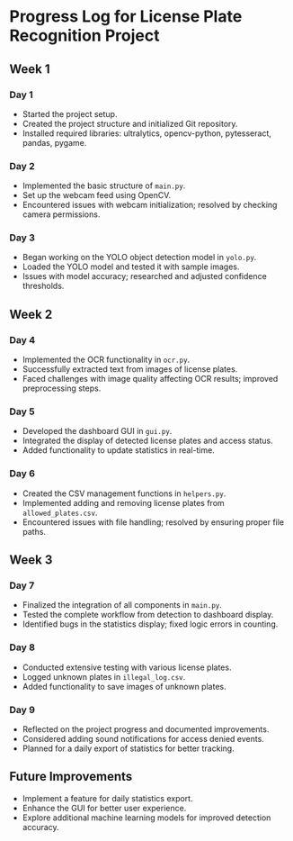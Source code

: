 # Progress Log for License Plate Recognition Project

## Week 1
### Day 1
- Started the project setup.
- Created the project structure and initialized Git repository.
- Installed required libraries: ultralytics, opencv-python, pytesseract, pandas, pygame.

### Day 2
- Implemented the basic structure of `main.py`.
- Set up the webcam feed using OpenCV.
- Encountered issues with webcam initialization; resolved by checking camera permissions.

### Day 3
- Began working on the YOLO object detection model in `yolo.py`.
- Loaded the YOLO model and tested it with sample images.
- Issues with model accuracy; researched and adjusted confidence thresholds.

## Week 2
### Day 4
- Implemented the OCR functionality in `ocr.py`.
- Successfully extracted text from images of license plates.
- Faced challenges with image quality affecting OCR results; improved preprocessing steps.

### Day 5
- Developed the dashboard GUI in `gui.py`.
- Integrated the display of detected license plates and access status.
- Added functionality to update statistics in real-time.

### Day 6
- Created the CSV management functions in `helpers.py`.
- Implemented adding and removing license plates from `allowed_plates.csv`.
- Encountered issues with file handling; resolved by ensuring proper file paths.

## Week 3
### Day 7
- Finalized the integration of all components in `main.py`.
- Tested the complete workflow from detection to dashboard display.
- Identified bugs in the statistics display; fixed logic errors in counting.

### Day 8
- Conducted extensive testing with various license plates.
- Logged unknown plates in `illegal_log.csv`.
- Added functionality to save images of unknown plates.

### Day 9
- Reflected on the project progress and documented improvements.
- Considered adding sound notifications for access denied events.
- Planned for a daily export of statistics for better tracking.

## Future Improvements
- Implement a feature for daily statistics export.
- Enhance the GUI for better user experience.
- Explore additional machine learning models for improved detection accuracy.
